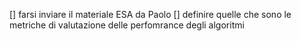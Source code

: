 [] farsi inviare il materiale ESA da Paolo
[] definire quelle che sono le metriche di valutazione delle perfomrance degli
algoritmi
